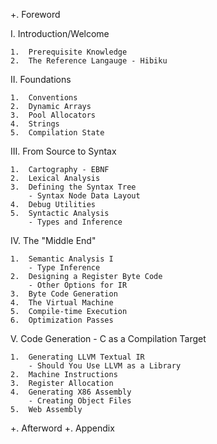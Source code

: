 
+.    Foreword

I.    Introduction/Welcome

    1.  Prerequisite Knowledge
    2.  The Reference Langauge - Hibiku

II.   Foundations

    1.  Conventions
    2.  Dynamic Arrays
    3.  Pool Allocators
    4.  Strings
    5.  Compilation State

III.  From Source to Syntax

    1.  Cartography - EBNF
    2.  Lexical Analysis
    3.  Defining the Syntax Tree
        - Syntax Node Data Layout
    4.  Debug Utilities
    5.  Syntactic Analysis
        - Types and Inference

IV.   The "Middle End"

    1.  Semantic Analysis I
        - Type Inference
    2.  Designing a Register Byte Code
        - Other Options for IR
    3.  Byte Code Generation
    4.  The Virtual Machine
    5.  Compile-time Execution
    6.  Optimization Passes

V.    Code Generation
    - C as a Compilation Target

    1.  Generating LLVM Textual IR
        - Should You Use LLVM as a Library
    2.  Machine Instructions
    3.  Register Allocation
    4.  Generating X86 Assembly
        - Creating Object Files
    5.  Web Assembly

+.    Afterword
+.    Appendix
